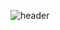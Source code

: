 ![header](https://capsule-render.vercel.app/api?type=venom&color=auto&height=300&section=header&text=Jimin's%20GITHUB&fontSize=90)
